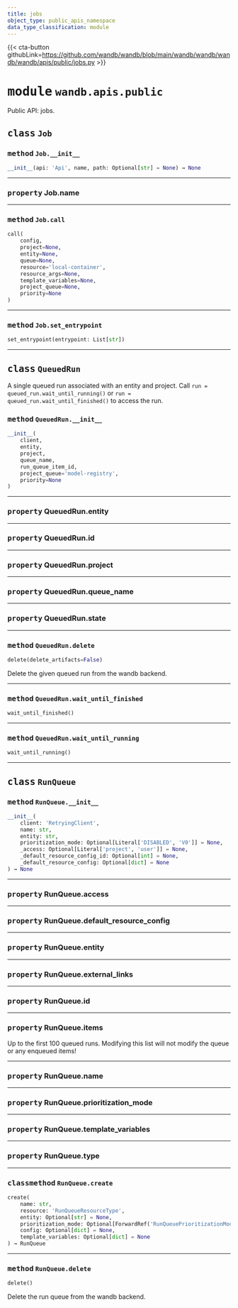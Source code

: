 ```yaml
---
title: jobs
object_type: public_apis_namespace
data_type_classification: module
---
```


{{< cta-button githubLink=https://github.com/wandb/wandb/blob/main/wandb/wandb/wandb/wandb/apis/public/jobs.py >}}




# <kbd>module</kbd> `wandb.apis.public`
Public API: jobs. 

## <kbd>class</kbd> `Job`




### <kbd>method</kbd> `Job.__init__`

```python
__init__(api: 'Api', name, path: Optional[str] = None) → None
```






---

### <kbd>property</kbd> Job.name







---

### <kbd>method</kbd> `Job.call`

```python
call(
    config,
    project=None,
    entity=None,
    queue=None,
    resource='local-container',
    resource_args=None,
    template_variables=None,
    project_queue=None,
    priority=None
)
```





---

### <kbd>method</kbd> `Job.set_entrypoint`

```python
set_entrypoint(entrypoint: List[str])
```






---

## <kbd>class</kbd> `QueuedRun`
A single queued run associated with an entity and project. Call `run = queued_run.wait_until_running()` or `run = queued_run.wait_until_finished()` to access the run. 

### <kbd>method</kbd> `QueuedRun.__init__`

```python
__init__(
    client,
    entity,
    project,
    queue_name,
    run_queue_item_id,
    project_queue='model-registry',
    priority=None
)
```






---

### <kbd>property</kbd> QueuedRun.entity





---

### <kbd>property</kbd> QueuedRun.id





---

### <kbd>property</kbd> QueuedRun.project





---

### <kbd>property</kbd> QueuedRun.queue_name





---

### <kbd>property</kbd> QueuedRun.state







---

### <kbd>method</kbd> `QueuedRun.delete`

```python
delete(delete_artifacts=False)
```

Delete the given queued run from the wandb backend. 

---

### <kbd>method</kbd> `QueuedRun.wait_until_finished`

```python
wait_until_finished()
```





---

### <kbd>method</kbd> `QueuedRun.wait_until_running`

```python
wait_until_running()
```






---

## <kbd>class</kbd> `RunQueue`




### <kbd>method</kbd> `RunQueue.__init__`

```python
__init__(
    client: 'RetryingClient',
    name: str,
    entity: str,
    prioritization_mode: Optional[Literal['DISABLED', 'V0']] = None,
    _access: Optional[Literal['project', 'user']] = None,
    _default_resource_config_id: Optional[int] = None,
    _default_resource_config: Optional[dict] = None
) → None
```






---

### <kbd>property</kbd> RunQueue.access





---

### <kbd>property</kbd> RunQueue.default_resource_config





---

### <kbd>property</kbd> RunQueue.entity





---

### <kbd>property</kbd> RunQueue.external_links





---

### <kbd>property</kbd> RunQueue.id





---

### <kbd>property</kbd> RunQueue.items

Up to the first 100 queued runs. Modifying this list will not modify the queue or any enqueued items! 

---

### <kbd>property</kbd> RunQueue.name





---

### <kbd>property</kbd> RunQueue.prioritization_mode





---

### <kbd>property</kbd> RunQueue.template_variables





---

### <kbd>property</kbd> RunQueue.type







---

### <kbd>classmethod</kbd> `RunQueue.create`

```python
create(
    name: str,
    resource: 'RunQueueResourceType',
    entity: Optional[str] = None,
    prioritization_mode: Optional[ForwardRef('RunQueuePrioritizationMode')] = None,
    config: Optional[dict] = None,
    template_variables: Optional[dict] = None
) → RunQueue
```





---

### <kbd>method</kbd> `RunQueue.delete`

```python
delete()
```

Delete the run queue from the wandb backend. 



